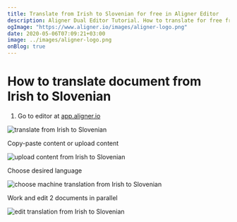 ```yaml
---
title: Translate from Irish to Slovenian for free in Aligner Editor
description: Aligner Dual Editor Tutorial. How to translate for free from Irish to Slovenian. Aligner is multilingual document management platform. 
ogImage: "https://www.aligner.io/images/aligner-logo.png"
date: 2020-05-06T07:09:21+03:00
image: ../images/aligner-logo.png
onBlog: true
---
```


# How to translate document from Irish to Slovenian

1. Go to editor at [app.aligner.io](https://app.aligner.io "Aligner App web page")

![translate from Irish to Slovenian](../aligner-blank-editor.png "translate from Irish to Slovenian")

Copy-paste content or upload content

![upload content from Irish to Slovenian](../aligner-uploaded-document.png "upload content from Irish to Slovenian")

Choose desired language

![choose machine translation from Irish to Slovenian](../aligner-language-dropdown.png "choose machine translation from Irish to Slovenian")

Work and edit 2 documents in parallel

![edit translation from Irish to Slovenian](../aligner-double-sitded-editor.png "edit translation from Irish to Slovenian")

